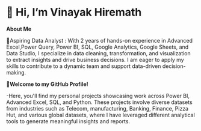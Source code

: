 # 👋 Hi, I’m Vinayak Hiremath

**About Me**

🌱Aspiring Data Analyst : With 2 years of hands-on experience in Advanced Excel,Power Query, Power BI, SQL, Google Analytics, Google Sheets, and Data Studio, I specialize in data cleaning, transformation, and visualization to extract insights and drive business decisions. I am eager to apply my skills to contribute to a dynamic team and support data-driven decision-making.

**📌Welcome to my GitHub Profile!**

-Here, you'll find my personal projects showcasing work across Power BI, Advanced Excel, SQL, and Python. These projects involve diverse datasets from industries such as Telecom, manufacturing, Banking, Finance, Pizza Hut, and various global datasets, where I have leveraged different analytical tools to generate meaningful insights and reports.


  
